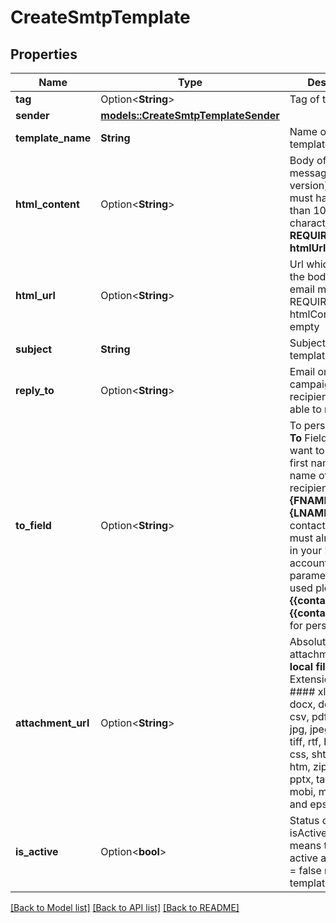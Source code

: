 # CreateSmtpTemplate

## Properties

Name | Type | Description | Notes
------------ | ------------- | ------------- | -------------
**tag** | Option<**String**> | Tag of the template | [optional]
**sender** | [**models::CreateSmtpTemplateSender**](createSmtpTemplate_sender.md) |  | 
**template_name** | **String** | Name of the template | 
**html_content** | Option<**String**> | Body of the message (HTML version). The field must have more than 10 characters. **REQUIRED if htmlUrl is empty**  | [optional]
**html_url** | Option<**String**> | Url which contents the body of the email message. REQUIRED if htmlContent is empty | [optional]
**subject** | **String** | Subject of the template | 
**reply_to** | Option<**String**> | Email on which campaign recipients will be able to reply to | [optional]
**to_field** | Option<**String**> | To personalize the **To** Field. If you want to include the first name and last name of your recipient, add **{FNAME} {LNAME}**. These contact attributes must already exist in your Brevo account. If input parameter **params** used please use **{{contact.FNAME}} {{contact.LNAME}}** for personalization  | [optional]
**attachment_url** | Option<**String**> | Absolute url of the attachment (**no local file**). Extension allowed: #### xlsx, xls, ods, docx, docm, doc, csv, pdf, txt, gif, jpg, jpeg, png, tif, tiff, rtf, bmp, cgm, css, shtml, html, htm, zip, xml, ppt, pptx, tar, ez, ics, mobi, msg, pub and eps'  | [optional]
**is_active** | Option<**bool**> | Status of template. isActive = true means template is active and isActive = false means template is inactive | [optional]

[[Back to Model list]](../README.md#documentation-for-models) [[Back to API list]](../README.md#documentation-for-api-endpoints) [[Back to README]](../README.md)


